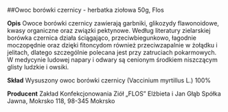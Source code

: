 ##Owoc borówki czernicy - herbatka ziołowa 50g, Flos

**Opis** Owoce borówki czernicy zawierają garbniki, glikozydy flawonoidowe, kwasy organiczne oraz związki pektynowe. Według literatury zielarskiej borówka czernica działa ściągająco, przeciwbiegunkowo, łagodnie moczopędnie oraz dzięki fitoncydom również przeciwzapalnie w żołądku i jelitach, dlatego szczególnie polecana jest przy zatruciach pokarmowych. W medycynie ludowej napary i odwary są cenionym środkiem niszczącym glisty ludzkie i owsiki. 

**Skład** Wysuszony owoc borówki czernicy (Vaccinium myrtillus L.) 100%

**Producent** Zakład Konfekcjonowania Ziół „FLOS” Elżbieta i Jan Głąb Spółka Jawna, Mokrsko 118, 98-345 Mokrsko